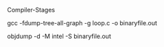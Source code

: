 Compiler-Stages


gcc -fdump-tree-all-graph -g loop.c -o binaryfile.out

objdump -d -M intel -S binaryfile.out 
